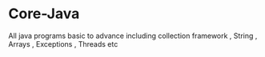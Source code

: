 # Core-Java
All java programs basic to advance including collection framework , String , Arrays , Exceptions , Threads etc 
